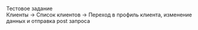 Тестовое задание
<br>
Клиенты -> Список клиентов -> Переход в профиль клиента, изменение данных и отправка post запроса
